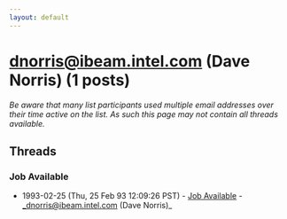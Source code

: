 ```yaml
---
layout: default
---
```


# dnorris@ibeam.intel.com (Dave Norris) (1 posts)

_Be aware that many list participants used multiple email addresses over their time active on the list. As such this page may not contain all threads available._

## Threads

### Job Available
+ 1993-02-25 (Thu, 25 Feb 93 12:09:26 PST) - [Job Available](/archive/1993/02/c628cdca29252b23f1aca9f980616cffaeb074236ea2bb6d3b2e68659f7020f2) - _dnorris@ibeam.intel.com (Dave Norris)_

